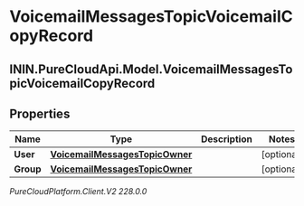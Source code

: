 # VoicemailMessagesTopicVoicemailCopyRecord

## ININ.PureCloudApi.Model.VoicemailMessagesTopicVoicemailCopyRecord

## Properties

|Name | Type | Description | Notes|
|------------ | ------------- | ------------- | -------------|
| **User** | [**VoicemailMessagesTopicOwner**](VoicemailMessagesTopicOwner) |  | [optional] |
| **Group** | [**VoicemailMessagesTopicOwner**](VoicemailMessagesTopicOwner) |  | [optional] |



_PureCloudPlatform.Client.V2 228.0.0_
